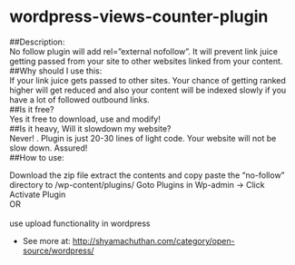 wordpress-views-counter-plugin
==============================

##Description:
<br>
No follow plugin will add rel=”external nofollow”. It will prevent link juice getting passed from your site to other websites linked from your content.
<br>
##Why should I use this:
<br>
If your link juice gets passed to other sites. Your chance of getting ranked higher will get reduced and also your content will be indexed slowly if you have a lot of followed outbound links.
<br>
##Is it free?
<br>
Yes it free to download, use and modify!
<br>
##Is it heavy, Will it slowdown my website?
<br>
Never! . Plugin is just 20-30 lines of light code. Your website will not be slow down. Assured!
<br>
##How to use:

Download the zip file extract the contents and copy paste the “no-follow” directory to <your website root>/wp-content/plugins/
Goto Plugins in Wp-admin -> Click Activate Plugin<br>
OR<br>
<br>
use upload functionality in wordpress<br>

- See more at: <a href="http://shyamachuthan.com/category/open-source/wordpress/">http://shyamachuthan.com/category/open-source/wordpress/</a>
